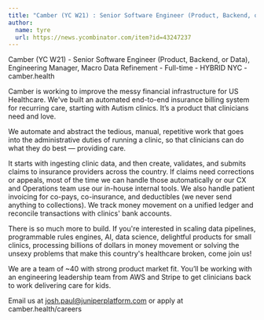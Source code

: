 ```yaml
---
title: "Camber (YC W21) : Senior Software Engineer (Product, Backend, or Data), Engineering Manager, Macro Data Refinement"
author:
  name: tyre
  url: https://news.ycombinator.com/item?id=43247237
---
```

Camber (YC W21) - Senior Software Engineer (Product, Backend, or Data), Engineering Manager, Macro Data Refinement - Full-time - HYBRID NYC - camber.health

Camber is working to improve the messy financial infrastructure for US Healthcare. We&#x27;ve built an automated end-to-end insurance billing system for recurring care, starting with Autism clinics. It’s a product that clinicians need and love.

We automate and abstract the tedious, manual, repetitive work that goes into the administrative duties of running a clinic, so that clinicians can do what they do best — providing care.

It starts with ingesting clinic data, and then create, validates, and submits claims to insurance providers across the country. If claims need corrections or appeals, most of the time we can handle those automatically or our CX and Operations team use our in-house internal tools. We also handle patient invoicing for co-pays, co-insurance, and deductibles (we never send anything to collections). We track money movement on a unified ledger and reconcile transactions with clinics&#x27; bank accounts.

There is so much more to build. If you&#x27;re interested in scaling data pipelines, programmable rules engines, AI, data science, delightful products for small clinics, processing billions of dollars in money movement or solving the unsexy problems that make this country&#x27;s healthcare broken, come join us!

We are a team of ~40 with strong product market fit. You’ll be working with an engineering leadership team from AWS and Stripe to get clinicians back to work delivering care for kids.

Email us at josh.paul@juniperplatform.com or apply at camber.health&#x2F;careers
<JobApplication />
